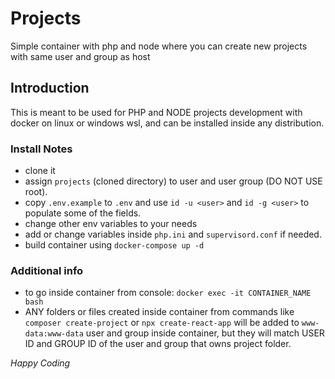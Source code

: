 # Projects

Simple container with php and node where you can create new projects with same user and group as host

## Introduction

This is meant to be used for PHP and NODE projects development with docker on linux or windows wsl, and can be
installed inside any distribution.

### Install Notes

- clone it
- assign `projects` (cloned directory) to user and user group (DO NOT USE root).
- copy `.env.example` to `.env` and use `id -u <user>` and `id -g <user>` to populate some of the fields.
- change other env variables to your needs
- add or change variables inside `php.ini` and `supervisord.conf` if needed.
- build container using `docker-compose up -d`

### Additional info

- to go inside container from console: `docker exec -it CONTAINER_NAME bash`
- ANY folders or files created inside container from commands like `composer create-project` or `npx create-react-app`
  will be added to `www-data:www-data` user and group inside
  container, but they will match USER ID and GROUP ID of the user and group that owns project folder.

_Happy Coding_
